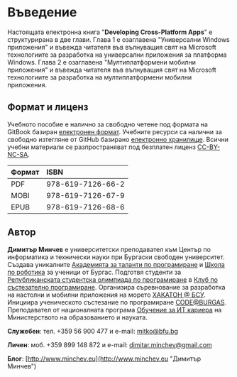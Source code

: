 # Въведение

Настоящата електронна книга "**Developing Cross-Platform Apps**" е структурирана в две глави. Глава 1 е озаглавена "Универсални Windows приложения" и въвежда читателя във вълнуващия свят на Microsoft технологиите за разработка на универсални приложения за платформа Windows. Глава 2 е озаглавена "Mултиплатформени мобилни приложения" и въвежда читателя във вълнуващия свят на Microsoft технологиите за разработка на мултиплатформени мобилни приложения.

## Формат и лиценз

Учебното пособие е налично за свободно четене под формата на GitBook базиран [електронен формат](https://dimitar-minchev.gitbook.io/developing-cross-platform-apps/). Учебните ресурси са налични за свободно изтегляне от GitHub базирано [електронно хранилище](https://github.com/dimitarminchev/DCPA/). Всични учебни материали се разпространяват под безплатен лиценз [CC-BY-NC-SA](https://creativecommons.org/licenses/by-nc-sa/4.0/).

| Формат | ISBN |
| :--- | :--- |
| PDF | 978-619-7126-66-2 |
| MOBI | 978-619-7126-67-9 |
| EPUB | 978-619-7126-68-6 |

## Автор

**Димитър Минчев** е университетски преподавател към Център по информатика и технически науки при Бургаски свободен университет. Създава уникалните [Академията за таланти по програмиране](http://atp.bfu.bg/) и [Школа по роботика](http://robots.bfu.bg/) за ученици от Бургас. Подготвя студенти за [Републиканската студентска олимпиада по програмиране](http://www.bcpc.eu/) в [Клуб по състезателно програмиране](https://dev.bfu.bg/). Организира съревнование за разработка на настолни и мобилни приложения на морето [ХАКАТОН @ БСУ](https://dev.bfu.bg/hackathon/). Инициира ученическото състезание по програмиране [CODE@BURGAS](https://spoj.bfu.bg/). Преподавател от националната програма [Обучение за ИТ кариера](https://github.com/dimitarminchev/ITCareer) на Министерството на образованието и науката. 

**Служебен**: тел. +359 56 900 477 и e-mail: [mitko@bfu.bg](http://www.minchev.eu/about/mitko@bfu.bg)

**Личен**: моб. +359 899 148 872 и e-mail: [dimitar.minchev@gmail.com](mailto:dimitar.minchev@gmail.com)

**Блог**: [http://www.minchev.eu](http://www.minchev.eu "Димитър Минчев") 
